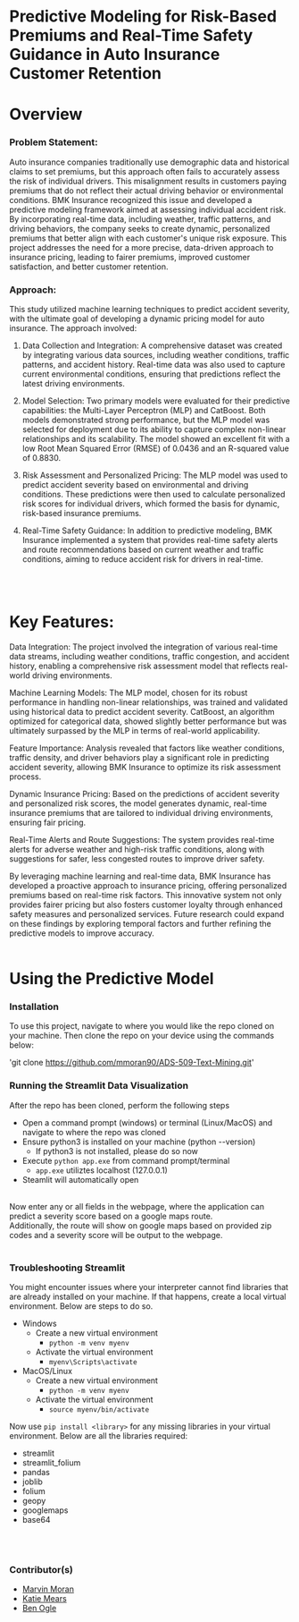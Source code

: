 # Predictive Modeling for Risk-Based Premiums and Real-Time Safety Guidance in Auto Insurance Customer Retention

# Overview 
### Problem Statement:
Auto insurance companies traditionally use demographic data and historical claims to set premiums, but this approach often fails to accurately assess the risk of individual drivers. This misalignment results in customers paying premiums that do not reflect their actual driving behavior or environmental conditions. BMK Insurance recognized this issue and developed a predictive modeling framework aimed at assessing individual accident risk. By incorporating real-time data, including weather, traffic patterns, and driving behaviors, the company seeks to create dynamic, personalized premiums that better align with each customer's unique risk exposure. This project addresses the need for a more precise, data-driven approach to insurance pricing, leading to fairer premiums, improved customer satisfaction, and better customer retention.

### Approach:
This study utilized machine learning techniques to predict accident severity, with the ultimate goal of developing a dynamic pricing model for auto insurance. The approach involved:

1.  Data Collection and Integration: 
A comprehensive dataset was created by integrating various data sources, including weather conditions, traffic patterns, and accident history. Real-time data was also used to capture current environmental conditions, ensuring that predictions reflect the latest driving environments.

2. Model Selection: 
Two primary models were evaluated for their predictive capabilities: the Multi-Layer Perceptron (MLP) and CatBoost. Both models demonstrated strong performance, but the MLP model was selected for deployment due to its ability to capture complex non-linear relationships and its scalability. The model showed an excellent fit with a low Root Mean Squared Error (RMSE) of 0.0436 and an R-squared value of 0.8830.

3. Risk Assessment and Personalized Pricing:
The MLP model was used to predict accident severity based on environmental and driving conditions. These predictions were then used to calculate personalized risk scores for individual drivers, which formed the basis for dynamic, risk-based insurance premiums.

4. Real-Time Safety Guidance: In addition to predictive modeling, BMK Insurance implemented a system that provides real-time safety alerts and route recommendations based on current weather and traffic conditions, aiming to reduce accident risk for drivers in real-time.
</br>
</br>

# Key Features:

Data Integration: The project involved the integration of various real-time data streams, including weather conditions, traffic congestion, and accident history, enabling a comprehensive risk assessment model that reflects real-world driving environments.

Machine Learning Models: The MLP model, chosen for its robust performance in handling non-linear relationships, was trained and validated using historical data to predict accident severity. CatBoost, an algorithm optimized for categorical data, showed slightly better performance but was ultimately surpassed by the MLP in terms of real-world applicability.

Feature Importance: Analysis revealed that factors like weather conditions, traffic density, and driver behaviors play a significant role in predicting accident severity, allowing BMK Insurance to optimize its risk assessment process.

Dynamic Insurance Pricing: Based on the predictions of accident severity and personalized risk scores, the model generates dynamic, real-time insurance premiums that are tailored to individual driving environments, ensuring fair pricing.

Real-Time Alerts and Route Suggestions: The system provides real-time alerts for adverse weather and high-risk traffic conditions, along with suggestions for safer, less congested routes to improve driver safety.

By leveraging machine learning and real-time data, BMK Insurance has developed a proactive approach to insurance pricing, offering personalized premiums based on real-time risk factors. This innovative system not only provides fairer pricing but also fosters customer loyalty through enhanced safety measures and personalized services. Future research could expand on these findings by exploring temporal factors and further refining the predictive models to improve accuracy.
</br>
</br>

# Using the Predictive Model

### Installation
To use this project, navigate to where you would like the repo cloned on your machine. Then clone the repo on your device using the commands below:

'git clone https://github.com/mmoran90/ADS-509-Text-Mining.git'

### Running the Streamlit Data Visualization
After the repo has been cloned, perform the following steps
   - Open a command prompt (windows) or terminal (Linux/MacOS) and navigate to where the repo was cloned
   - Ensure python3 is installed on your machine (python --version)
     - If python3 is not installed, please do so now  
   - Execute `python app.exe` from command prompt/terminal
     - `app.exe` utiliztes localhost (127.0.0.1)
   - Steamlit will automatically open

</br>
Now enter any or all fields in the webpage, where the application can predict a severity score based on a google maps route.
</br>
Additionally, the route will show on google maps based on provided zip codes and a severity score will be output to the webpage.
</br>
</br>

### Troubleshooting Streamlit
You might encounter issues where your interpreter cannot find libraries that are already installed on your machine. If that happens, create a local virtual environment. Below are steps to do so.
</br>
  - Windows
    - Create a new virtual environment
      - `python -m venv myenv`
    - Activate the virtual environment
      - `myenv\Scripts\activate`
  - MacOS/Linux
    - Create a new virtual environment
      - `python -m venv myenv`
    - Activate the virtual environment
      - `source myenv/bin/activate`
      
Now use `pip install <library>` for any missing libraries in your virtual environment. Below are all the libraries required:
  - streamlit
  - streamlit_folium
  - pandas
  - joblib
  - folium
  - geopy
  - googlemaps
  - base64
</br>
</br>

### Contributor(s)
* [Marvin Moran](https://github.com/mmoran90)
* [Katie Mears](https://github.com/KatieMears628)
* [Ben Ogle](https://github.com/dsklnr)
</br>

